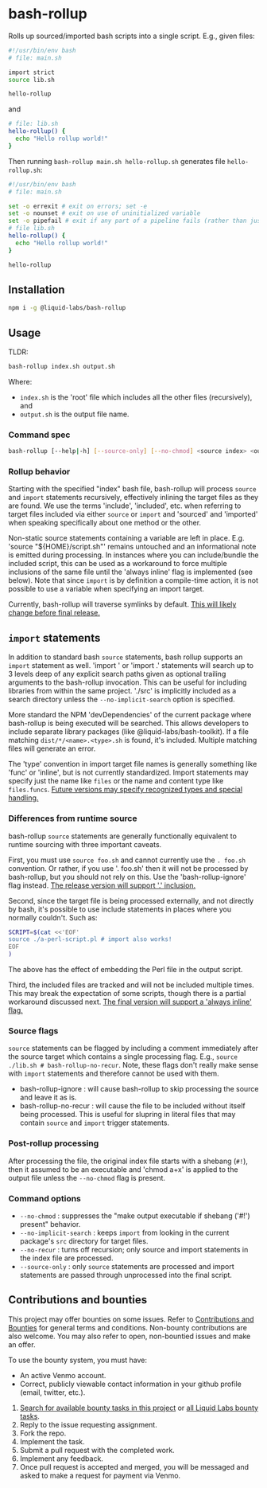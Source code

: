 # bash-rollup

Rolls up sourced/imported bash scripts into a single script. E.g., given files:

```bash
#!/usr/bin/env bash
# file: main.sh

import strict
source lib.sh

hello-rollup
```
and
```bash
# file: lib.sh
hello-rollup() {
  echo "Hello rollup world!"
}
```

Then running `bash-rollup main.sh hello-rollup.sh` generates file `hello-rollup.sh`:
```bash
#!/usr/bin/env bash
# file: main.sh

set -o errexit # exit on errors; set -e
set -o nounset # exit on use of uninitialized variable
set -o pipefail # exit if any part of a pipeline fails (rather than just on failure of final piece)
# file lib.sh
hello-rollup() {
  echo "Hello rollup world!"
}

hello-rollup
```

## Installation

```bash
npm i -g @liquid-labs/bash-rollup
```

## Usage

TLDR:
```bash
bash-rollup index.sh output.sh
```
Where:
* `index.sh` is the 'root' file which includes all the other files (recursively), and
* `output.sh` is the output file name.

### Command spec

```bash
bash-rollup [--help|-h] [--source-only] [--no-chmod] <source index> <out file> [<search directory 1>...n]
```

### Rollup behavior

Starting with the specified "index" bash file, bash-rollup will process `source` and `import` statements recursively, effectively inlining the target files as they are found. We use the terms 'include', 'included', etc. when referring to
target files included via either `source` or `import` and 'sourced' and 'imported' when speaking specifically about one method or the other.

Non-static source statements containing a variable are left in place. E.g. 'source "${HOME}/script.sh"' remains untouched and an informational note is emitted during processing. In instances where you can include/bundle the included script, this can be used as a workaround to force multiple inclusions of the same file until the 'always inline' flag is implemented (see below). Note that since `import` is by definition a compile-time action, it is not possible to use a variable when specifying an import target.

Currently, bash-rollup will traverse symlinks by default. [This will likely change before final release.](https://github.com/liquid-labs/bash-rollup/issues/7)

`import` statements
---------------
In addition to standard bash `source` statements, bash rollup supports an `import` statement as well. 'import <name>' or 'import <name>.<type>' statements will search up to 3 levels deep of any explicit search paths given as optional trailing arguments to the bash-rollup invocation. This can be useful for including libraries from within the same project. './src' is implicitly included as a search directory unless the `--no-implicit-search` option is specified.

More standard the NPM 'devDependencies' of the current package where bash-rollup is being executed will be searched. This allows developers to include separate library packages (like @liquid-labs/bash-toolkit). If a file matching `dist/*/<name>.<type>.sh` is found, it's included. Multiple matching files will generate an error.

The 'type' convention in import target file names is generally something like 'func' or 'inline', but is not currently standardized. Import statements may specify just the name like `files` or the name and content type like `files.funcs`. [Future versions may specify recognized types and special handling.](https://github.com/liquid-labs/bash-rollup/issues/6)

### Differences from runtime source

bash-rollup `source` statements are generally functionally equivalent to runtime
sourcing with three important caveats.

First, you must use `source foo.sh` and cannot currently use the `. foo.sh` convention. Or rather, if you use '. foo.sh' then it will not be processed by bash-rollup, but you should not rely on this. Use the 'bash-rollup-ignore' flag instead. [The release version will support '.' inclusion.](https://github.com/liquid-labs/bash-rollup/issues/5)

Second, since the target file is being processed externally, and not directly by bash, it's possible to use include statements in places where you normally couldn't. Such as:
```bash
SCRIPT=$(cat <<'EOF'
source ./a-perl-script.pl # import also works!
EOF
)
```

The above has the effect of embedding the Perl file in the output script.

Third, the included files are tracked and will not be included multiple times. This may break the expectation of some scripts, though there is a partial workaround discussed next. [The final version will support a 'always inline' flag.](https://github.com/liquid-labs/bash-rollup/issues/4)

### Source flags

`source` statements can be flagged by including a comment immediately after the source target which contains a single processing flag. E.g., `source ./lib.sh # bash-rollup-no-recur`. Note, these flags don't really make sense with `import`
statements and therefore cannot be used with them.

* bash-rollup-ignore : will cause bash-rollup to skip processing the source and leave it as is.
* bash-rollup-no-recur : will cause the file to be included without itself being processed. This is useful for slupring in literal files that may contain `source` and `import` trigger statements.

### Post-rollup processing

After processing the file, the original index file starts with a shebang (`#!`),
then it assumed to be an executable and 'chmod a+x' is applied to the output file
unless the `--no-chmod` flag is present.

### Command options

* `--no-chmod` : suppresses the "make output executable if shebang ('#!') present" behavior.
* `--no-implicit-search` : keeps `import` from looking in the current package's `src` directory for target files.
* `--no-recur` : turns off recursion; only source and import statements in the index file are processed.
* `--source-only` : only `source` statements are processed and import statements are passed through unprocessed into the final script.

## Contributions and bounties

This project may offer bounties on some issues. Refer to [Contributions and Bounties](https://github.com/liquid-labs/liq-cli/blob/master/docs/Contributions%20and%20Bounties.md) for general terms and conditions. Non-bounty contributions are also welcome. You may also refer to open, non-bountied issues and make an offer.

To use the bounty system, you must have:
* An active Venmo account.
* Correct, publicly viewable contact information in your github profile (email, twitter, etc.).

1. [Search for available bounty tasks in this project](https://github.com/liquid-labs/bash-rollup/issues?q=is%3Aissue+is%3Aopen+no%3Aassignee+label%3Abounty+-label%3Aassigned) or [all Liquid Labs bounty tasks](https://github.com/issues?q=is%3Aopen+is%3Aissue+org%3Aliquid-labs+archived%3Afalse+label%3Abounty+-label%3Aassigned).
2. Reply to the issue requesting assignment.
3. Fork the repo.
4. Implement the task.
5. Submit a pull request with the completed work.
6. Implement any feedback.
7. Once pull request is accepted and merged, you will be messaged and asked to make a request for payment via Venmo.
